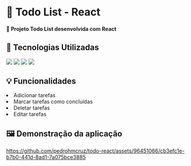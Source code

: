 <h1>📝 Todo List - React</h1>
<h4>🚀 Projeto Todo List desenvolvida com React</h4>

<h2>🤖 Tecnologias Utilizadas</h2>
<div style="display: inline_block">
  <img src="https://img.shields.io/badge/HTML5-E34F26?style=for-the-badge&logo=html5&logoColor=white"/>
  <img src="https://img.shields.io/badge/CSS3-1572B6?style=for-the-badge&logo=css3&logoColor=white"/>
  <img src="https://img.shields.io/badge/JavaScript-F7DF1E?style=for-the-badge&logo=javascript&logoColor=black"/>
  <img src="https://img.shields.io/badge/React-20232A?style=for-the-badge&logo=react&logoColor=61DAFB"/>
</div>

<h2>💡 Funcionalidades</h2
<ul>
	<li>Adicionar tarefas</li>
	<li>Marcar tarefas como concluídas</li>
	<li>Deletar tarefas</li>
  <li>Editar tarefas</li>
</ul>

<h2>🖼️ Demonstração da aplicação</h2>

https://github.com/pedrohmcruz/todo-react/assets/96451066/cb3efc1e-b7b0-441d-8ad1-7a075bce3885
